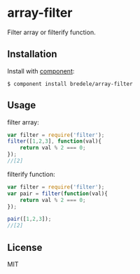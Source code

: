 # array-filter

  Filter array or filterify function.

## Installation

  Install with [component](http://component.io):

    $ component install bredele/array-filter

## Usage

filter array:

```js
var filter = require('filter');
filter([1,2,3], function(val){
	return val % 2 === 0;
});
//[2]
```

filterify function:
```js
var filter = require('filter');
var pair = filter(function(val){
	return val % 2 === 0;
});

pair([1,2,3]);
//[2]
```

## License

  MIT
